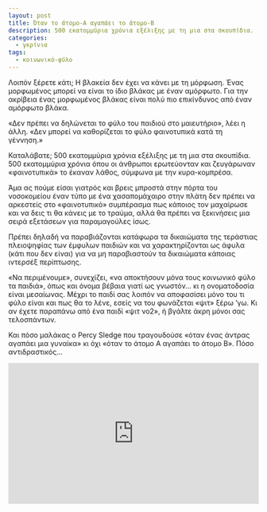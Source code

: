 ```yaml
---
layout: post
title: Όταν το άτομο-Α αγαπάει το άτομο-Β
description: 500 εκατομμύρια χρόνια εξέλιξης με τη μια στα σκουπίδια.
categories:
  - γκρίνια
tags: 
  - κοινωνικό-φύλο
---
```


Λοιπόν ξέρετε κάτι; Η βλακεία δεν έχει να κάνει με τη μόρφωση. Ένας μορφωμένος μπορεί να είναι το ίδιο βλάκας με έναν αμόρφωτο. Για την ακρίβεια ένας μορφωμένος βλάκας είναι πολύ πιο επικίνδυνος από έναν αμόρφωτο βλάκα. 

«Δεν πρέπει να δηλώνεται το φύλο του παιδιού στο μαιευτήριο», λέει η άλλη. «Δεν μπορεί να καθορίζεται το φύλο φαινοτυπικά κατά τη γέννηση.»

Καταλάβατε; 500 εκατομμύρια χρόνια εξέλιξης με τη μια στα σκουπίδια. 500 εκατομμύρια χρόνια όπου οι άνθρωποι ερωτεύονταν και ζευγάρωναν «φαινοτυπικά» το έκαναν λάθος, σύμφωνα με την κυρα-κομπρέσα.

Άμα ας πούμε είσαι γιατρός και βρεις μπροστά στην πόρτα του νοσοκομείου έναν τύπο με ένα χασαπομάχαιρο στην πλάτη δεν πρέπει να αρκεστείς στο «φαινοτυπικό» συμπέρασμα πως κάποιος τον μαχαίρωσε και να δεις τι θα κάνεις με το τραύμα, αλλά θα πρέπει να ξεκινήσεις μια σειρά εξετάσεων για παραμαγούλες ίσως.

Πρέπει δηλαδή να παραβιάζονται κατάφωρα τα δικαιώματα της τεράστιας πλειοψηφίας των έμφυλων παιδιών και να χαρακτηρίζονται ως άφυλα (κάτι που δεν είναι) για να μη παραβιαστούν τα δικαιώματα κάποιας ιντερσέξ περίπτωσης.

«Να περιμένουμε», συνεχίζει, «να αποκτήσουν μόνα τους κοινωνικό φύλο τα παιδιά», όπως και όνομα βέβαια γιατί ως γνωστόν... κι η ονοματοδοσία είναι μεσαίωνας. Μέχρι το παιδί σας λοιπόν να αποφασίσει μόνο του τι φύλο είναι και πως θα το λένε, εσείς να του φωνάζεται «ψιτ» ξέρω ’γω. Κι αν έχετε παραπάνω από ένα παιδί «ψιτ νο2», ή βγάλτε άκρη μόνοι σας τελοσπάντων.

Και πόσο μαλάκας ο Percy Sledge που τραγουδούσε «όταν ένας άντρας αγαπάει μια γυναίκα» κι όχι «όταν το άτομο Α αγαπάει το άτομο Β». Πόσο αντιδραστικός...

<div class="yt-video" style="position:relative;height:0;padding-bottom:56.25%"><iframe src="https://www.youtube.com/embed/EYb84BDMbi0" width="640" height="360" frameborder="0" style="position:absolute;width:100%;height:100%;left:0" allowfullscreen></iframe></div>